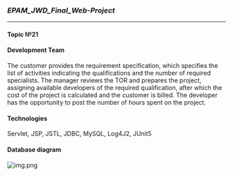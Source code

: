 ### ___EPAM_JWD_Final_Web-Project___
***
#### __Topic №21__
#### __Development Team__
The customer provides the requirement specification, 
which specifies the list of activities indicating the qualifications and the number of required specialists.
The manager reviews the TOR and prepares the project, assigning available developers
of the required qualification,
after which the cost of the project is calculated and the customer is billed.
The developer has the opportunity to post the number of hours spent on the project.

#### __Technologies__
Servlet, JSP, JSTL, JDBC, MySQL, Log4J2, JUnit5

#### __Database diagram__

![img.png](img.png)
